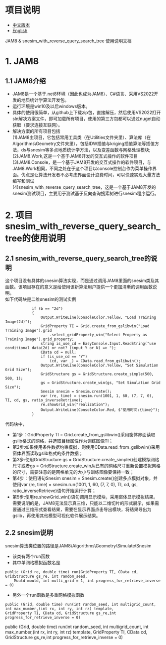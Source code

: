 # 项目说明
- [中文版本](README-zh.md)
- [English](README.md)

JAM8 & snesim_with_reverse_query_search_tree 使用说明文档
# 1. JAM8
## 1.1 JAM8介绍
- JAM8是一个基于.net8环境（因此也成为JAM8）、C#语言、采用VS2022开发的地质统计学算法开发包。
- 运行环境是win10及以后windows版本。
- 具体的使用很简单，从github上下载zip包，直接解压，然后使用VS2022打开sln解决方案文件，即可加载所有项目，使用的第三方包都可以通过nuget自动获取（要求连接互联网）。
- 解决方案的所有项目包括<br>
(1)JAM8主项目，它包括常用工具类（在Utilities文件夹里）、算法库（在Algorithms\Geometry文件夹里），包括IDW插值与kriging插值算法等插值方法，ds与snesim等多点地质统计学方法，以及变差函数与网格处理模块;<br>
(2)JAM8.Work,这是一个基于JAM8开发的交互式操作的软件项目<br>
(3)JAM8.Console，是一个基于JAM8开发的交互式操作的软件项目，与JAM8.Work相同，不同之处在于这个项目以console控制台作为菜单操作界面。优点是让算法开发者不必考虑界面设计浪费时间，可以快速实现大量方法编写和测试<br>
(4)snesim_with_reverse_query_search_tree，这是一个基于JAM8开发的snesim测试项目，主要用于测试基于反向查询搜索树进行snesim程序运行。

# 2. 项目snesim_with_reverse_query_search_tree的使用说明
## 2.1 snesim_with_reverse_query_search_tree的说明
这个项目没有具体的snesim算法实现，而是通过调用JAM8里面的snesim类及其函数。该项目存在的意义是给使用该新算法用户提供一个更加清晰的调用函数说明。<br>
如下代码块是二维snesim的测试实例
```
            if (b == "2d")
            {
                Output.WriteLine(ConsoleColor.Yellow, "Load Training Image(2d)");
                GridProperty TI = Grid.create_from_gslibwin("Load Training Image").grid
                    .select_gridProperty_win("Select Property as Training Image").grid_property;
                string is_use_cd = EasyConsole.Input.ReadString("use conditional data(2d) or not? (input Y or N) => ");
                CData cd = null;
                if (is_use_cd == "Y")
                    (cd, var _) = CData.read_from_gslibwin();
                Output.WriteLine(ConsoleColor.Yellow, "Set Simulation Grid Size");
                GridStructure gs = GridStructure.create_simple(500, 500, 1);
                gs = GridStructure.create_win(gs, "Set Simulation Grid Size");
                Snesim snesim = Snesim.create();
                var (re, time) = snesim.run(1001, 1, 60, (7, 7, 0), TI, cd, gs, ratio_inverseRetrieve);
                re.showGrid_win("realization");
                Output.WriteLine(ConsoleColor.Red, $"使用时间:{time}");
            }
```
代码块中，<br>
- 第1步：GridProperty TI = Grid.create_from_gslibwin()采用窗体界面读取gslib格式的网格，并选取目标属性作为训练图像TI；<br>
- 第2步:如果使用条件数据约束模拟，则使用CData.read_from_gslibwin()采用窗体界面读取gslib格式的条件数据；<br>
- 第3步:使用GridStructure gs = GridStructure.create_simple()创建模拟网格尺寸或者gs = GridStructure.create_win从已有的网格尺寸重新设置模拟网格的尺寸，需要注意的是网格单元的大小与训练图像要保持一致；<br>
- 第4步：使用语句Snesim snesim = Snesim.create()创建多点模拟对象，并使用var (re, time) = snesim.run(1001, 1, 60, (7, 7, 0), TI, cd, gs, ratio_inverseRetrieve)语句开始运行计算；<br>
- 第5步:使用re.showGrid_win()语句调用显示模块，采用窗体显示模拟结果。需要说明的是，JAM8无法显示真三维，只能以二维切片的形式展示，如果需要通过三维形式查看结果，需要在显示界面点击导出模块，将结果导出为gslib，再使用其他模型可视化软件展示结果。<br>

## 2.2 snesim说明<br>
snesim算法类位置的路径是JAM8\Algorithms\Geometry\Simulate\Snesim<br>
- 该类有两个run函数<br>
- 其中单网格模拟函数名是
```
public (Grid re, double time) run(GridProperty TI, CData cd, GridStructure gs_re, int random_seed,
    Mould mould, int multi_grid = 1, int progress_for_retrieve_inverse = 0)
```
- 另外一个run函数是多重网格模拟函数
```
public (Grid, double time) run(int random_seed, int multigrid_count, int max_number,(int rx, int ry, int rz) template, 
GridProperty TI, CData cd, GridStructure gs_re,int progress_for_retrieve_inverse = 0)
```


public (Grid, double time) run(int random_seed, int multigrid_count, int max_number,(int rx, int ry, int rz) template, 
GridProperty TI, CData cd, GridStructure gs_re,int progress_for_retrieve_inverse = 0)